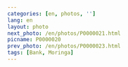 ```yaml
---
categories: [en, photos, '']
lang: en
layout: photo
next_photo: /en/photos/P0000021.html
picname: P0000020
prev_photo: /en/photos/P0000023.html
tags: [Bank, Moringa]
---
```

